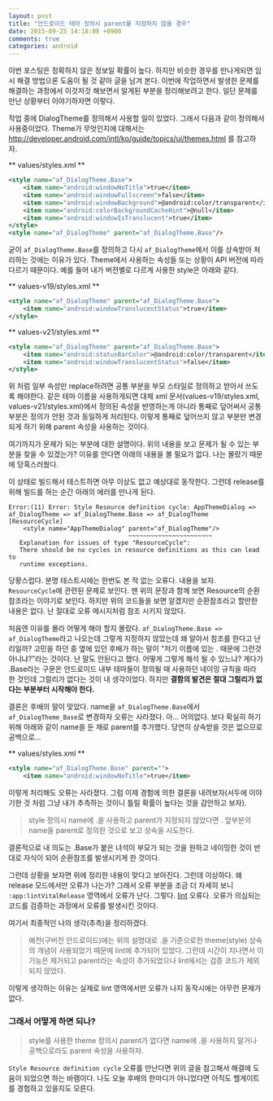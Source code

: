 ```yaml
---
layout: post
title: "안드로이드 테마 정의시 parent를 지정하지 않을 경우"
date: 2015-09-25 14:18:08 +0900
comments: true
categories: android
---
```

이번 포스팅은 정확하지 않은 정보일 확률이 높다. 하지만 비슷한 경우를 만나게되면 임시 해결 방법으론 도움이 될 것 같아 글을 남겨 본다.
이번에 작업하면서 발생한 문제를 해결하는 과정에서 이것저것 해보면서 알게된 부분을 정리해보려고 한다. 일단 문제를 만난 상황부터 이야기하자면 이렇다.

작업 중에 DialogTheme를 정의해서 사용할 일이 있었다. 그래서 다음과 같이 정의해서 사용중이었다. Theme가 무엇인지에 대해서는 http://developer.android.com/intl/ko/guide/topics/ui/themes.html 를 참고하자.

** values/styles.xml **

```XML
<style name="af_DialogTheme.Base">
    <item name="android:windowNoTitle">true</item>
    <item name="android:windowFullscreen">false</item>
    <item name="android:windowBackground">@android:color/transparent</item>
    <item name="android:colorBackgroundCacheHint">@null</item>
    <item name="android:windowIsTranslucent">true</item>
</style>
<style name="af_DialogTheme" parent="af_DialogTheme.Base"/>
```

굳이 ```af_DialogTheme.Base```를 정의하고 다시 ```af_DialogTheme```에서 이를 상속받아 처리하는 것에는 이유가 있다. Theme에서 사용하는 속성들 또는 상황이 API 버전에 따라 다르기 때문이다. 예를 들어 내가 버전별로 다르게 사용한 style은 아래와 같다.

** values-v19/styles.xml **
```XML
<style name="af_DialogTheme" parent="af_DialogTheme.Base">
    <item name="android:windowTranslucentStatus">true</item>
</style>
```

** values-v21/styles.xml **
```XML
<style name="af_DialogTheme" parent="af_DialogTheme.Base">
    <item name="android:statusBarColor">@android:color/transparent</item>
    <item name="android:windowTranslucentStatus">false</item>
</style>
```

위 처럼 일부 속성만 replace하려면 공통 부분을 부모 스타일로 정의하고 받아서 쓰도록 해야한다. 같은 테마 이름을 사용하게되면 대체 xml 문서(values-v19/styles.xml, values-v21/styles.xml)에서 정의된 속성을 반영하는게 아니라 통째로 덮어써서 공통 부분은 정의가 안된 것과 동일하게 처리된다. 이렇게 통째로 덮어쓰지 않고 부분만 변경되게 하기 위해 parent 속성을 사용하는 것이다.

여기까지가 문제가 되는 부분에 대한 설명이다. 위의 내용을 보고 문제가 될 수 있는 부분을 찾을 수 있겠는가? 이유를 안다면 아래의 내용을 볼 필요가 없다. 나는 몰랐기 때문에 당혹스러웠다.

이 상태로 빌드해서 테스트하면 아무 이상도 없고 예상대로 동작한다. 그런데 release를 위해 빌드를 하는 순간 아래의 에러를 만나게 된다.

```
Error:(11) Error: Style Resource definition cycle: AppThemeDialog => af_DialogTheme => af_DialogTheme.Base => af_DialogTheme [ResourceCycle]
    <style name="AppThemeDialog" parent="af_DialogTheme"/>
                                 ~~~~~~~~~~~~~~~~~~~~~~~
   Explanation for issues of type "ResourceCycle":
   There should be no cycles in resource definitions as this can lead to
   runtime exceptions.
```

당황스럽다. 분명 테스트시에는 한번도 본 적 없는 오류다. 내용을 보자. ```ResourceCycle```에 관련된 문제로 보인다. 맨 위의 문장과 함께 보면 Resource의 순환참조라는 이야기로 보인다. 하지만 위의 코드들을 보면 알겠지만 순환참조라고 할만한 내용은 없다. 난 절대로 오류 메시지처럼 참조 시키지 않았다.

처음엔 이유를 몰라 어떻게 해야 할지 몰랐다. ```af_DialogTheme.Base => af_DialogTheme```라고 나오는데 그렇게 지정하지 않았는데 왜 알아서 참조를 한다고 난리일까? 고민을 하던 중 옆에 있던 후배가 하는 말이 "저기 이름에 있는 . 때문에 그런것 아니냐?"라는 것이다. 난 말도 안된다고 했다. 어떻게 그렇게 해석 될 수 있느냐? 게다가 .Base라는 구문은 안드로이드 내부 테마들이 정의될 때 사용하던 네이밍 규칙을 따라 한 것인데 그럴리가 없다는 것이 내 생각이었다. 하지만 **결함의 발견은 절대 그럴리가 없다는 부분부터 시작해야 한다.**

결론은 후배의 말이 맞았다. name을 ```af_DialogTheme.Base```에서 ```af_DialogTheme_Base```로 변경하자 오류는 사라졌다. 아... 어의없다.
보다 확실히 하기 위해 아래와 같이 name을 둔 채로 parent를 추가했다. 당연히 상속받을 것은 없으므로 공백으로...

** values/styles.xml **
```XML
<style name="af_DialogTheme.Base" parent="">
    <item name="android:windowNoTitle">true</item>
```

이렇게 처리해도 오류는 사라졌다. 그럼 이제 경험에 의한 결론을 내려보자(서두에 이야기한 것 처럼 그냥 내가 추측하는 것이니 틀릴 확률이 높다는 것을 감안하고 보자).

> style 정의시 name에 .을 사용하고 parent가 지정되지 않았다면 . 앞부분의 name을 parent로 정의한 것으로 보고 상속을 시도한다.

결론적으로 내 의도는 .Base가 붙은 녀석이 부모가 되는 것을 원하고 네이밍한 것이 반대로 자식이 되어 순환참조를 발생시키게 한 것이다.

그런데 상황을 보자면 위에 정리한 내용이 맞다고 보아진다. 그런데 이상하다. 왜 release 모드에서만 오류가 나는가? 그래서 오류 부분을 조금 더 자세히 보니 ```:app:lintVitalRelease``` 영역에서 오류가 난다. 그렇다. [lint](https://ko.wikipedia.org/wiki/Lint) 오류다. 오류가 의심되는 코드를 검증하는 과정에서 오류를 발생시킨 것이다.

여기서 최종적인 나의 생각(추측)을 정리하겠다.

> 예전(구버전 안드로이드)에는 위의 설명대로 .을 기준으로한 theme(style) 상속의 개념이 사용되었기 때문에 lint에 추가되어 있었다. 그런데 시간이 지나면서 이 기능은 제거되고 parent라는 속성이 추가되었으나 lint에서는 검증 코드가 제외되지 않았다.

이렇게 생각하는 이유는 실제로 lint 영역에서만 오류가 나지 동작시에는 아무런 문제가 없다.

### 그래서 어떻게 하면 되나?

> style를 사용한 theme 정의시 parent가 없다면 name에 .을 사용하지 말거나 공백으로라도 parent 속성을 사용하자.

```Style Resource definition cycle``` 오류를 만난다면 위의 글을 참고해서 해결에 도움이 되었으면 하는 바램이다. 나도 오늘 후배의 한마디가 아니었다면 아직도 헬게이트를 경험하고 있을지도 모른다.
